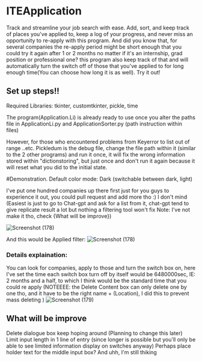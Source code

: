 # ITEApplication
Track and streamline your job search with ease. Add, sort, and keep track of places you've applied to, keep a log of your progress, and never miss an opportunity to re-apply with this program. And did you know that, for several companies the re-apply period might be short enough that you could try it again after 1 or 2 months no matter if it's an internship, grad position or professional one? this program also keep track of that and will automatically turn the switch off of those that you've applied to for long enough time(You can choose how long it is as well). Try it out!

## Set up steps!!
Required Libraries: tkinter, customtkinter, pickle, time

The program(Application.Li) is already ready to use once you alter the paths file in ApplicationLi.py and ApplicationSorter.py (path instruction within files)

However, for those who encountered problems from Keyerror to list out of range ..etc. Pickledum is the debug file, change the file path within it (similar to the 2 other programs) and run it once, it will fix the wrong information stored within "dictionstoring", but just once and don't run it again because it will reset what you did to the initial state.


#Demonstration.
Default color mode: Dark (switchable between dark, light)

I've put one hundred companies up there first just for you guys to experience it out, you could pull request and add more tho :) I don't mind (Easiest is just to go to Chat-gpt and ask for a list from it, chat-gpt tend to give replicate result a lot but nothing a filtering tool won't fix Note: I've not make it tho, check {What will be improve})

![Screenshot (178)](https://user-images.githubusercontent.com/76143641/218625474-3b37f745-1e88-476b-8782-f309cc134780.png)

And this would be Applied filter:
![Screenshot (178)](https://user-images.githubusercontent.com/76143641/218627076-c76d462c-7842-4c2d-ba67-bea973c99422.png)

### Details explaination:
You can look for companies, apply to those and turn the switch box on, here I've set the time each switch box turn off by itself would be 6480000sec, IE: 2 months and a half, to which I think would be the standard time that you could re apply (NOTEEEE: the Delete Content box can only delete one by one tho, and it have to be the right name + (Location), I did this to prevent mass deleting )
![Screenshot (179)](https://user-images.githubusercontent.com/76143641/218627146-a4f158a9-1fb9-4344-be69-16456af6589e.png)

## What will be improve
Delete dialogue box keep hoping around (Planning to change this later)
Limit input length in 1 line of entry (since longer is possible but you'll only be able to see limited information display on switches anyway)
Perhaps place holder text for the middle input box?
And uhh, I'm still thiking
